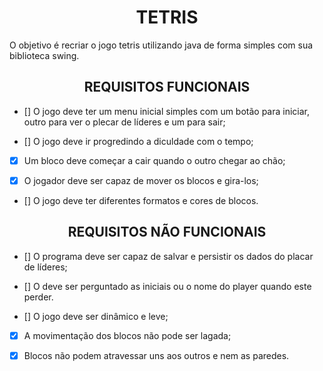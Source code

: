 <h1 align="center" text-weight="bold">TETRIS</h1>

<p>O objetivo é recriar o jogo tetris utilizando java de forma simples com sua biblioteca swing.</p>

<h2 align="center" text-weight="bold">REQUISITOS FUNCIONAIS</h2>

- [] O jogo deve ter um menu inicial simples com um botão para iniciar, outro para ver o plecar de líderes e um para sair;

- [] O jogo deve ir progredindo a diculdade com o tempo;

- [x] Um bloco deve começar a cair quando o outro chegar ao chão;

- [x] O jogador deve ser capaz de mover os blocos e gira-los;

- [] O jogo deve ter diferentes formatos e cores de blocos.

<h2 align="center" text-weight="bold">REQUISITOS NÃO FUNCIONAIS</h2>

- [] O programa deve ser capaz de salvar e persistir os dados do placar de líderes;

- [] O deve ser perguntado as iniciais ou o nome do player quando este perder.

- [] O jogo deve ser dinâmico e leve;

- [x] A movimentação dos blocos não pode ser lagada;

- [x] Blocos não podem atravessar uns aos outros e nem as paredes.
